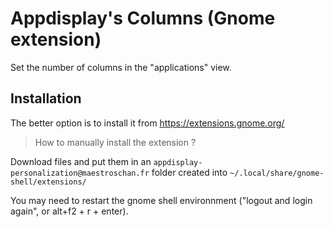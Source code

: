 # Appdisplay's Columns (Gnome extension)
Set the number of columns in the "applications" view.

## Installation
The better option is to install it from https://extensions.gnome.org/

> How to manually install the extension ?

Download files and put them in an `appdisplay-personalization@maestroschan.fr` folder created into `~/.local/share/gnome-shell/extensions/`

You may need to restart the gnome shell environnment ("logout and login again", or alt+f2 + r + enter).
